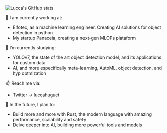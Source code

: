 ![Lucca's GitHub stats](https://github-readme-stats.vercel.app/api?username=luccahuguet&hide=contribs,prs)

<!--
**luccahuguet/luccahuguet** is a ✨ _special_ ✨ repository because its `README.md` (this file) appears on your GitHub profile.

Here are some ideas to get you started:

-->
💼  I am currently working at:
 - Elfotec, as a machine learning engineer. Creating AI solutions for object detection in python
 - My startup Panaceia, creating a next-gen MLOPs plataform

🌱  I’m currently studying:
 - YOLOv7, the state of the art object detection model, and its applications for custom data
 - AI, and more especifically meta-learning, AutoML, object detection, and hyp optmization

📫  Reach me via:
 - Twitter -> luccahuguet

🌆  In the future, I plan to:
 - Build more and more with Rust, the modern language with amazing performance, scalability and safety
 - Delve deeper into AI, building more powerful tools and models   
<!--
- 👯 I’m looking to collaborate on ...
- 🤔 I’m looking for help with ...
- 💬 Ask me about ...
- 📫 How to reach me: ...
- 😄 Pronouns: ...
- ⚡ Fun fact: ...
-->
